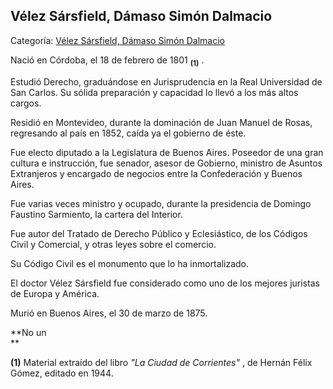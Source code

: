 ## Vélez Sársfield, Dámaso Simón Dalmacio

Categoría: [Vélez Sársfield, Dámaso Simón Dalmacio](http://descubrircorrientes.com.ar/2012/index.php/2264-biografias/r-s-t-u-v-x-y-z/velez-sarsfield-damaso-simon-dalmacio)

Nació en Córdoba, el 18 de febrero de 1801 <sub><strong><span><span>(1)</span></span></strong></sub> .

Estudió Derecho, graduándose en Jurisprudencia en la Real Universidad de San Carlos. Su sólida preparación y capacidad lo llevó a los más altos cargos.

Residió en Montevideo, durante la dominación de Juan Manuel de Rosas, regresando al país en 1852, caída ya el gobierno de éste.

Fue electo diputado a la Legislatura de Buenos Aires. Poseedor de una gran cultura e instrucción, fue senador, asesor de Gobierno, ministro de Asuntos Extranjeros y encargado de negocios entre la Confederación y Buenos Aires.

Fue varias veces ministro y ocupado, durante la presidencia de Domingo Faustino Sarmiento, la cartera del Interior.

Fue autor del Tratado de Derecho Público y Eclesiástico, de los Códigos Civil y Comercial, y otras leyes sobre el comercio.

Su Código Civil es el monumento que lo ha inmortalizado.

El doctor Vélez Sársfield fue considerado como uno de los mejores juristas de Europa y América.

Murió en Buenos Aires, el 30 de marzo de 1875.

**No un  
**

**(1)** Material extraído del libro _"La Ciudad de Corrientes"_ , de Hernán Félix Gómez, editado en 1944.